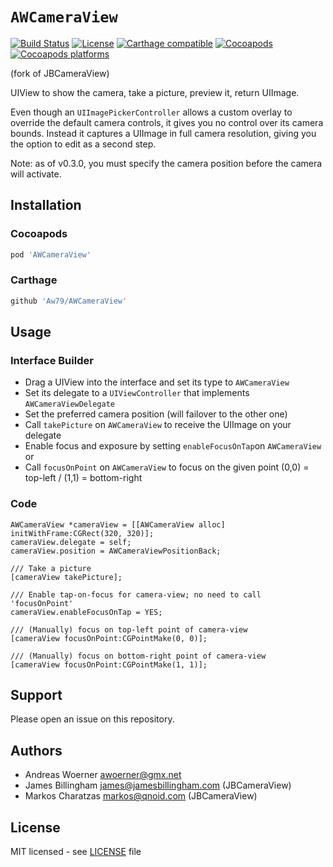 # `AWCameraView` 
[![Build Status](https://travis-ci.org/Aw79/AWCameraView.svg?branch=master)](https://travis-ci.org/Aw79/AWCameraView) [![License](https://cocoapod-badges.herokuapp.com/l/AWCameraView/badge.svg)](https://github.com/Aw79/AWCameraView/blob/master/LICENSE) [![Carthage compatible](https://img.shields.io/badge/Carthage-compatible-4BC51D.svg?style=flat)](https://github.com/Carthage/Carthage) [![Cocoapods](https://cocoapod-badges.herokuapp.com/v/AWCameraView/badge.png)](https://cocoapods.org/pods/AWCameraView) [![Cocoapods platforms](https://cocoapod-badges.herokuapp.com/p/AWCameraView/badge.png)](https://cocoapods.org/pods/AWCameraView)

(fork of JBCameraView)

UIView to show the camera, take a picture, preview it, return UIImage.

Even though an `UIImagePickerController` allows a custom overlay to override the
default camera controls, it gives you no control over its camera bounds. Instead
it captures a UIImage in full camera resolution, giving you the option to edit
as a second step.

Note: as of v0.3.0, you must specify the camera position before the camera will
activate.

## Installation

### Cocoapods
```ruby
pod 'AWCameraView'
```

### Carthage
```ruby
github 'Aw79/AWCameraView'
```

## Usage

### Interface Builder

* Drag a UIView into the interface and set its type to `AWCameraView`
* Set its delegate to a `UIViewController` that implements `AWCameraViewDelegate`
* Set the preferred camera position (will failover to the other one)
* Call `takePicture` on `AWCameraView` to receive the UIImage on your delegate
* Enable focus and exposure by setting `enableFocusOnTap`on `AWCameraView` or
* Call `focusOnPoint` on `AWCameraView` to focus on the given point (0,0) = top-left / (1,1) = bottom-right


### Code

```objc
AWCameraView *cameraView = [[AWCameraView alloc] initWithFrame:CGRect(320, 320)];
cameraView.delegate = self;
cameraView.position = AWCameraViewPositionBack;

/// Take a picture
[cameraView takePicture];

/// Enable tap-on-focus for camera-view; no need to call 'focusOnPoint'
cameraView.enableFocusOnTap = YES;

/// (Manually) focus on top-left point of camera-view
[cameraView focusOnPoint:CGPointMake(0, 0)];

/// (Manually) focus on bottom-right point of camera-view
[cameraView focusOnPoint:CGPointMake(1, 1)];
```

## Support

Please open an issue on this repository.

## Authors

- Andreas Woerner <awoerner@gmx.net>
- James Billingham <james@jamesbillingham.com> (JBCameraView)
- Markos Charatzas <markos@qnoid.com> (JBCameraView)

## License

MIT licensed - see [LICENSE](LICENSE) file
